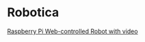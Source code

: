 # Robotica

[Raspberry Pi Web-controlled Robot with video](https://www.hackster.io/jrance/raspberry-pi-web-controlled-robot-with-video-c1b723)
